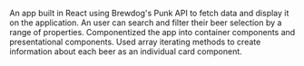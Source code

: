 An app built in React using Brewdog's Punk API to fetch data and display it on the application. An user can search and filter their beer selection by a range of properties. Componentized the app into container components and presentational components. Used array iterating methods to create information about each beer as an individual card component.
